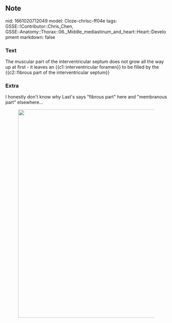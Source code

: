 ## Note
nid: 1661020712049
model: Cloze-chrisc-ff04e
tags: GSSE::!Contributor::Chris_Chen, GSSE::Anatomy::Thorax::06._Middle_mediastinum_and_heart::Heart::Development
markdown: false

### Text
<div class='toggle'>
  The muscular part of the interventricular septum does not grow
  all the way up at first - it leaves an {{c1::interventricular
  foramen}} to be filled by the {{c2::fibrous part of the
  interventricular septum}}
</div>

### Extra
<p id="f47c1270-cebb-4095-84da-f1203fd7b5f9" class="">I honestly
don't know why Last's says "fibrous part" here and "membranous
part" elsewhere...
<figure id="d80560a3-c3ff-4957-ad67-6e85dc4aeb69" class="image">
  <a href= 
  "Development%20a53d4c825df44f8fb462f3ca59f85760/Untitled%205.png">
  <img style="width:650px" src= 
  "396c3abba22482d110fa251f90c3749afa707be7.png"></a>
</figure>
